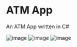 # ATM App
An ATM App written in C#

![image](https://user-images.githubusercontent.com/60242731/178166520-19e3e173-c9b9-486b-9449-6df569bdca28.png)
![image](https://user-images.githubusercontent.com/60242731/178166525-40220157-e66d-4d45-981a-824c02643a4b.png)
![image](https://user-images.githubusercontent.com/60242731/178166533-470e4e64-a048-4550-9632-95e866a0e348.png)


